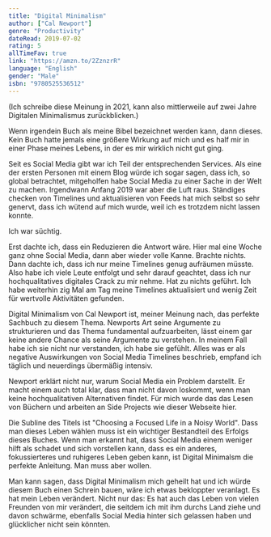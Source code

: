 ```yaml
---
title: "Digital Minimalism"
author: ["Cal Newport"]
genre: "Productivity"
dateRead: 2019-07-02
rating: 5
allTimeFav: true
link: "https://amzn.to/2ZznzrR"
language: "English"
gender: "Male"
isbn: "9780525536512"
---
```


(Ich schreibe diese Meinung in 2021, kann also mittlerweile auf zwei Jahre Digitalen Minimalismus zurückblicken.)

Wenn irgendein Buch als meine Bibel bezeichnet werden kann, dann dieses. Kein Buch hatte jemals eine größere Wirkung auf mich und es half mir in einer Phase meines Lebens, in der es mir wirklich nicht gut ging.

Seit es Social Media gibt war ich Teil der entsprechenden Services. Als eine der ersten Personen mit einem Blog würde ich sogar sagen, dass ich, so global betrachtet, mitgeholfen habe Social Media zu einer Sache in der Welt zu machen. Irgendwann Anfang 2019 war aber die Luft raus. Ständiges checken von Timelines und aktualisieren von Feeds hat mich selbst so sehr genervt, dass ich wütend auf mich wurde, weil ich es trotzdem nicht lassen konnte.

Ich war süchtig.

Erst dachte ich, dass ein Reduzieren die Antwort wäre. Hier mal eine Woche ganz ohne Social Media, dann aber wieder volle Kanne. Brachte nichts. Dann dachte ich, dass ich nur meine Timelines genug aufräumen müsste. Also habe ich viele Leute entfolgt und sehr darauf geachtet, dass ich nur hochqualitatives digitales Crack zu mir nehme. Hat zu nichts geführt. Ich habe weiterhin zig Mal am Tag meine Timelines aktualisiert und wenig Zeit für wertvolle Aktivitäten gefunden.

Digital Minimalism von Cal Newport ist, meiner Meinung nach, das perfekte Sachbuch zu diesem Thema. Newports Art seine Argumente zu strukturieren und das Thema fundamental aufzuarbeiten, lässt einem gar keine andere Chance als seine Argumente zu verstehen. In meinem Fall habe ich sie nicht nur verstanden, ich habe sie gefühlt. Alles was er als negative Auswirkungen von Social Media Timelines beschrieb, empfand ich täglich und neuerdings übermäßig intensiv.

Newport erklärt nicht nur, warum Social Media ein Problem darstellt. Er macht einem auch total klar, dass man nicht davon loskommt, wenn man keine hochqualitativen Alternativen findet. Für mich wurde das das Lesen von Büchern und arbeiten an Side Projects wie dieser Webseite hier.

Die Subline des Titels ist "Choosing a Focused Life in a Noisy World". Dass man dieses Leben wählen muss ist ein wichtiger Bestandteil des Erfolgs dieses Buches. Wenn man erkannt hat, dass Social Media einem weniger hilft als schadet und sich vorstellen kann, dass es ein anderes, fokussierteres und ruhigeres Leben geben kann, ist Digital Minimalsm die perfekte Anleitung. Man muss aber wollen.

Man kann sagen, dass Digital Minimalism mich geheilt hat und ich würde diesem Buch einen Schrein bauen, wäre ich etwas bekloppter veranlagt. Es hat mein Leben verändert. Nicht nur das: Es hat auch das Leben von vielen Freunden von mir verändert, die seitdem ich mit ihm durchs Land ziehe und davon schwärme, ebenfalls Social Media hinter sich gelassen haben und glücklicher nicht sein könnten.
